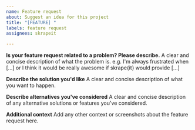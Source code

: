 ```yaml
---
name: Feature request
about: Suggest an idea for this project
title: "[FEATURE] "
labels: feature request
assignees: skrapeit

---
```


**Is your feature request related to a problem? Please describe.**
A clear and concise description of what the problem is. 
e.g. I'm always frustrated when [...] or I think it would be really awesome if skrape{it} would provide [...]

**Describe the solution you'd like**
A clear and concise description of what you want to happen.

**Describe alternatives you've considered**
A clear and concise description of any alternative solutions or features you've considered.

**Additional context**
Add any other context or screenshots about the feature request here.
